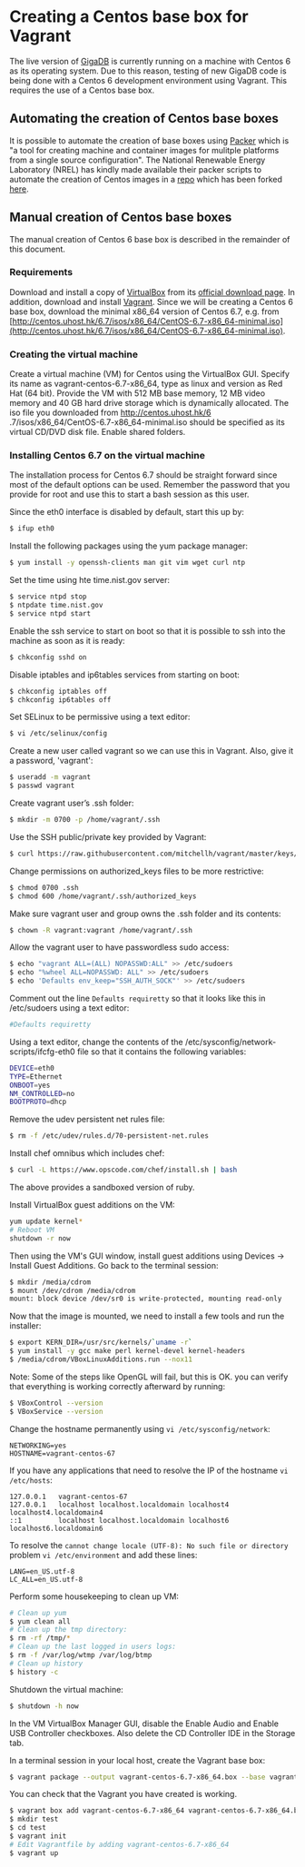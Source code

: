 # Creating a Centos base box for Vagrant

The live version of [GigaDB](http://gigadb.org) is currently running
on a machine with Centos 6 as its operating system. Due to this
reason, testing of new GigaDB code is being done with a Centos 6
development environment using Vagrant. This requires the use of a
Centos base box.

## Automating the creation of Centos base boxes

It is possible to automate the creation of base boxes using
[Packer](https://www.packer.io) which is "a tool for creating machine
and container images for mulitple platforms from a single source
configuration". The National Renewable Energy Laboratory (NREL) has
kindly made available their packer scripts to automate the creation of
Centos images in a [repo](https://github.com/NREL/vagrant-boxes)
which has been forked [here](https://github.com/pli888/vagrant-boxes).

## Manual creation of Centos base boxes

The manual creation of Centos 6 base box is described in the
remainder of this document.

### Requirements

Download and install a copy of [VirtualBox](https://www.virtualbox.org)
from its [official download page](https://www.virtualbox.org/wiki/Downloads).
In addition, download and install [Vagrant](https://www.vagrantup.com).
Since we will be creating a Centos 6 base box, download the minimal
x86_64 version of Centos 6.7, e.g. from [http://centos.uhost.hk/6.7/isos/x86_64/CentOS-6.7-x86_64-minimal.iso](http://centos.uhost.hk/6.7/isos/x86_64/CentOS-6.7-x86_64-minimal.iso).

### Creating the virtual machine

Create a virtual machine (VM) for Centos using the VirtualBox GUI.
Specify its name as vagrant-centos-6.7-x86_64, type as linux and
version as Red Hat (64 bit). Provide the VM with 512 MB base memory,
12 MB video memory and 40 GB hard drive storage which is dynamically
allocated. The iso file you downloaded from http://centos.uhost.hk/6
.7/isos/x86_64/CentOS-6.7-x86_64-minimal.iso should be specified as
its virtual CD/DVD disk file. Enable shared folders.

### Installing Centos 6.7 on the virtual machine

The installation process for Centos 6.7 should be straight forward
since most of the default options can be used. Remember the password
that you provide for root and use this to start a bash session as
this user.

Since the eth0 interface is disabled by default, start this up by:

```bash
$ ifup eth0
```

Install the following packages using the yum package manager:

```bash
$ yum install -y openssh-clients man git vim wget curl ntp
```

Set the time using hte time.nist.gov server:

```bash
$ service ntpd stop
$ ntpdate time.nist.gov
$ service ntpd start
```

Enable the ssh service to start on boot so that it is possible to ssh
into the machine as soon as it is ready:

```bash
$ chkconfig sshd on
```

Disable iptables and ip6tables services from starting on boot:

```bash
$ chkconfig iptables off
$ chkconfig ip6tables off
```

Set SELinux to be permissive using a text editor:

```bash
$ vi /etc/selinux/config
```

Create a new user called vagrant so we can use this in Vagrant. Also,
give it a password, 'vagrant':

```bash
$ useradd -m vagrant
$ passwd vagrant
```

Create vagrant user’s .ssh folder:

```bash
$ mkdir -m 0700 -p /home/vagrant/.ssh
```

Use the SSH public/private key provided by Vagrant:

```bash
$ curl https://raw.githubusercontent.com/mitchellh/vagrant/master/keys/vagrant.pub >> /home/vagrant/.ssh/authorized_keys
```

Change permissions on authorized_keys files to be more restrictive:

```bash
$ chmod 0700 .ssh
$ chmod 600 /home/vagrant/.ssh/authorized_keys
```

Make sure vagrant user and group owns the .ssh folder and its contents:

```bash
$ chown -R vagrant:vagrant /home/vagrant/.ssh
```

Allow the vagrant user to have passwordless sudo access:

```bash
$ echo "vagrant	ALL=(ALL) NOPASSWD:ALL" >> /etc/sudoers
$ echo "%wheel ALL=NOPASSWD: ALL" >> /etc/sudoers
$ echo 'Defaults env_keep="SSH_AUTH_SOCK"' >> /etc/sudoers
```

Comment out the line `Defaults requiretty` so that it looks like this
in /etc/sudoers using a text editor:

```bash
#Defaults requiretty
```

Using a text editor, change the contents of the
/etc/sysconfig/network-scripts/ifcfg-eth0 file so that it contains
the following variables:

```bash
DEVICE=eth0
TYPE=Ethernet
ONBOOT=yes
NM_CONTROLLED=no
BOOTPROTO=dhcp
```

Remove the udev persistent net rules file:

```bash
$ rm -f /etc/udev/rules.d/70-persistent-net.rules
```

Install chef omnibus which includes chef:

```bash
$ curl -L https://www.opscode.com/chef/install.sh | bash
```

The above provides a sandboxed version of ruby.

Install VirtualBox guest additions on the VM:

```bash
yum update kernel*
# Reboot VM
shutdown -r now
```

Then using the VM's GUI window, install guest additions using Devices
 -> Install Guest Additions. Go back to the terminal session:

```bash
$ mkdir /media/cdrom
$ mount /dev/cdrom /media/cdrom
mount: block device /dev/sr0 is write-protected, mounting read-only
```

Now that the image is mounted, we need to install a few tools and run
the installer:

```bash
$ export KERN_DIR=/usr/src/kernels/`uname -r`
$ yum install -y gcc make perl kernel-devel kernel-headers
$ /media/cdrom/VBoxLinuxAdditions.run --nox11
```

Note: Some of the steps like OpenGL will fail, but this is OK. you
can verify that everything is working correctly afterward by running:

```bash
$ VBoxControl --version
$ VBoxService --version
```

Change the hostname permanently using `vi /etc/sysconfig/network`:

```
NETWORKING=yes
HOSTNAME=vagrant-centos-67
```

If you have any applications that need to resolve the IP of the
hostname `vi /etc/hosts`:

```
127.0.0.1   vagrant-centos-67
127.0.0.1   localhost localhost.localdomain localhost4 localhost4.localdomain4
::1         localhost localhost.localdomain localhost6 localhost6.localdomain6
```

To resolve the `cannot change locale (UTF-8): No such file or directory`
problem `vi /etc/environment` and add these lines:

```
LANG=en_US.utf-8
LC_ALL=en_US.utf-8
```

Perform some housekeeping to clean up VM:

```bash
# Clean up yum
$ yum clean all
# Clean up the tmp directory:
$ rm -rf /tmp/*
# Clean up the last logged in users logs:
$ rm -f /var/log/wtmp /var/log/btmp
# Clean up history
$ history -c
```

Shutdown the virtual machine:

```bash
$ shutdown -h now
```

In the VM VirtualBox Manager GUI, disable the Enable Audio and Enable
USB Controller checkboxes. Also delete the CD Controller IDE in the
Storage tab.

In a terminal session in your local host, create the Vagrant base box:

```bash
$ vagrant package --output vagrant-centos-6.7-x86_64.box --base vagrant-centos-6.7-x86_64
```

You can check that the Vagrant you have created is working.

```bash
$ vagrant box add vagrant-centos-6.7-x86_64 vagrant-centos-6.7-x86_64.box --provider virtualbox
$ mkdir test
$ cd test
$ vagrant init
# Edit Vagrantfile by adding vagrant-centos-6.7-x86_64
$ vagrant up
```

